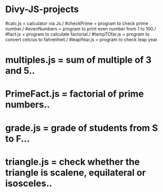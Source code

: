 # Divy-JS-projects
 #calc.js = calculator via Js./
 #checkPrime = program to check prime number./
 #evenNumbers = program to print even number from 1 to 100./
	#fact.js = program to calculate factorial./
	#tempTOfar.js = program to convert celcius to fahrenheit./
	#leapYear.js = program to check leap year.
# multiples.js = sum of multiple of 3 and 5.. 
# PrimeFact.js = factorial of prime numbers..
# grade.js = grade of students from S to F...
# triangle.js  = check whether the triangle is scalene, equilateral or isosceles..
